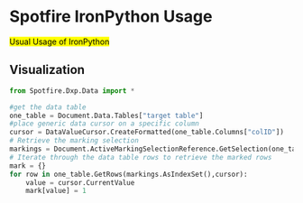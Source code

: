 # Spotfire IronPython Usage

<mark>Usual Usage of IronPython</mark>

## Visualization

```python
from Spotfire.Dxp.Data import *

#get the data table
one_table = Document.Data.Tables["target table"]
#place generic data cursor on a specific column
cursor = DataValueCursor.CreateFormatted(one_table.Columns["colID"])
# Retrieve the marking selection
markings = Document.ActiveMarkingSelectionReference.GetSelection(one_table)
# Iterate through the data table rows to retrieve the marked rows
mark = {}
for row in one_table.GetRows(markings.AsIndexSet(),cursor):
    value = cursor.CurrentValue
    mark[value] = 1

```

